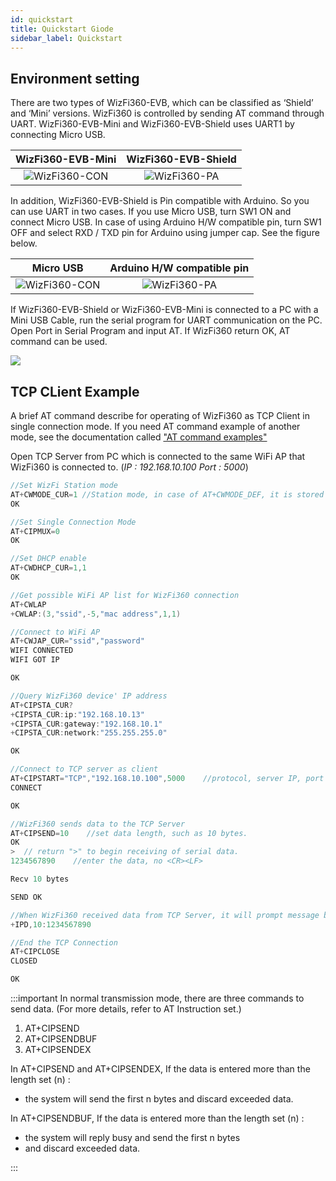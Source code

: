```yaml
---
id: quickstart
title: Quickstart Giode
sidebar_label: Quickstart
---
```


## Environment setting

There are two types of WizFi360-EVB, which can be classified as ‘Shield’ and ‘Mini’ versions. WizFi360 is controlled by sending AT command through UART. WizFi360-EVB-Mini and WizFi360-EVB-Shield uses UART1 by connecting Micro USB.

WizFi360-EVB-Mini|  WizFi360-EVB-Shield
:-------------------------:|:-------------------------:|
![WizFi360-CON](/Document/img/WizFi360-mini.png) | ![WizFi360-PA](/Document/img/img_evb_mini.png)|

In addition, WizFi360-EVB-Shield is Pin compatible with Arduino. So you can use UART in two cases. If you use Micro USB, turn SW1 ON and connect Micro USB. In case of using Arduino H/W compatible pin, turn SW1 OFF and select RXD / TXD pin for Arduino using jumper cap. See the figure below.

| Micro USB | Arduino H/W compatible pin | 
:-------------------------:|:-------------------------:|
![WizFi360-CON](/Document/img/basic_guides/quickstart/quickstart_microusb.png) | ![WizFi360-PA](/Document/img/basic_guides/quickstart/quickstart_arduino.png)|

If WizFi360-EVB-Shield or WizFi360-EVB-Mini is connected to a PC with a Mini USB Cable, run the serial program for UART communication on the PC. Open Port in Serial Program and input AT. If WizFi360 return OK, AT command can be used.

![](/Document/img/basic_guides/quickstart/quickstart_terminal.png)

## TCP CLient Example

A brief AT command describe for operating of WizFi360 as TCP Client in single connection mode. If you need AT command example of another mode, see the documentation called ["AT command examples"](https://wizwiki.net/wiki/lib/exe/fetch.php/products:wizfi360:wizfi360ds:wizfi360atcomex_v103e.pdf)

Open TCP Server from PC which is connected to the same WiFi AP that WizFi360 is connected to. (*IP : 192.168.10.100  Port : 5000*)

````cpp
//Set WizFi Station mode
AT+CWMODE_CUR=1 //Station mode, in case of AT+CWMODE_DEF, it is stored in flash.
OK

//Set Single Connection Mode
AT+CIPMUX=0
OK

//Set DHCP enable
AT+CWDHCP_CUR=1,1
OK

//Get possible WiFi AP list for WizFi360 connection
AT+CWLAP
+CWLAP:(3,"ssid",-5,"mac address",1,1)

//Connect to WiFi AP
AT+CWJAP_CUR="ssid","password"
WIFI CONNECTED
WIFI GOT IP

OK

//Query WizFi360 device' IP address
AT+CIPSTA_CUR?
+CIPSTA_CUR:ip:"192.168.10.13"
+CIPSTA_CUR:gateway:"192.168.10.1"
+CIPSTA_CUR:network:"255.255.255.0"

OK

//Connect to TCP server as client
AT+CIPSTART="TCP","192.168.10.100",5000    //protocol, server IP, port
CONNECT

OK

//WizFi360 sends data to the TCP Server
AT+CIPSEND=10    //set data length, such as 10 bytes. 
OK
>  // return ">" to begin receiving of serial data.
1234567890    //enter the data, no <CR><LF>

Recv 10 bytes

SEND OK 

//When WizFi360 received data from TCP Server, it will prompt message below:
+IPD,10:1234567890

//End the TCP Connection
AT+CIPCLOSE
CLOSED 

OK

````

:::important
In normal transmission mode, there are three commands to send data. (For more details, refer to AT Instruction set.)
1. AT+CIPSEND
2. AT+CIPSENDBUF
3. AT+CIPSENDEX

In AT+CIPSEND and AT+CIPSENDEX, If the data is entered more than the length set (n) :
- the system will send the first n bytes and discard exceeded data.

In AT+CIPSENDBUF, If the data is entered more than the length set (n) :
- the system will reply busy and send the first n bytes
- and discard exceeded data.

:::